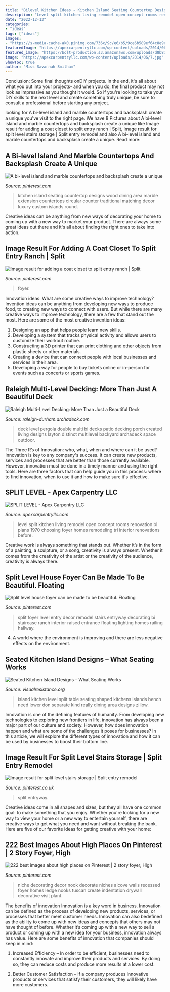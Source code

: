 ```yaml
---
title: "Bilevel Kitchen Ideas ~ Kitchen Island Seating Countertop Designs Wood Dining Area Marble Extension Countertops Circular Counter Traditional Matching Decor Luxury Custom Islands Round"
description: "Level split kitchen living remodel open concept rooms renovation bi plans 1970 choosing foyer homes remodeling tri interior renovations before"
date: "2022-12-13"
categories:
- "ideas"
tags: ["ideas"]
images:
- "https://s-media-cache-ak0.pinimg.com/736x/9c/e6/b5/9ce6b589ef64c8e9e6797674ee7cf70c.jpg"
featuredImage: "https://apexcarpentryllc.com/wp-content/uploads/2014/06/7.jpg"
featured_image: "https://bolt-production.s3.amazonaws.com/uploads/d8b81377f5800d07a1158ecfd603acf6/Wake-Forest-bi-level-deck-with-hot-tub.jpg"
image: "https://apexcarpentryllc.com/wp-content/uploads/2014/06/7.jpg"
ShowToc: true
author: "Miss Savannah Smitham"
---
```



Conclusion: Some final thoughts onDIY projects.
In the end, it's all about what you put into your projects- and when you do, the final product may not look as impressive as you thought it would. So if you're looking to take your DIY skills to the next level and create something truly unique, be sure to consult a professional before starting any project.

	

		
looking for A bi-level island and marble countertops and backsplash create a unique you've visit to the right page. We have 8 Pictures about A bi-level island and marble countertops and backsplash create a unique like Image result for adding a coat closet to split entry ranch | Split, Image result for split level stairs storage | Split entry remodel and also A bi-level island and marble countertops and backsplash create a unique. Read more:
		
    
## A Bi-level Island And Marble Countertops And Backsplash Create A Unique

<img loading=lazy src="https://s-media-cache-ak0.pinimg.com/736x/d0/d7/c4/d0d7c4cf7ec33749c3dd86540e1a2419.jpg" onerror="this.onerror=null;this.src='https://tse2.mm.bing.net/th?id=OIP.YZ4rf4TiuFsrHByR8zmqzwHaFj&amp;pid=15.1';" alt="A bi-level island and marble countertops and backsplash create a unique">

_Source: pinterest.com_

>kitchen island seating countertop designs wood dining area marble extension countertops circular counter traditional matching decor luxury custom islands round. 

	

Creative ideas can be anything from new ways of decorating your home to coming up with a new way to market your product. There are always some great ideas out there and it's all about finding the right ones to take into action.

    
## Image Result For Adding A Coat Closet To Split Entry Ranch | Split

<img loading=lazy src="https://i.pinimg.com/736x/e7/19/13/e71913999e01f97da6f93bf964811bf2.jpg" onerror="this.onerror=null;this.src='https://tse1.mm.bing.net/th?id=OIP.pNPgyFT6NrYRwIEOWHTaiwHaNC&amp;pid=15.1';" alt="Image result for adding a coat closet to split entry ranch | Split">

_Source: pinterest.com_

>foyer. 

	

Innovation ideas: What are some creative ways to improve technology?
Invention ideas can be anything from developing new ways to produce food, to creating new ways to connect with users. But while there are many creative ways to improve technology, there are a few that stand out the most. Here are some of the most creative invention ideas:
1. Designing an app that helps people learn new skills.
2. Developing a system that tracks physical activity and allows users to customize their workout routine.
3. Constructing a 3D printer that can print clothing and other objects from plastic sheets or other materials.
4. Creating a device that can connect people with local businesses and services in their area.
5. Developing a way for people to buy tickets online or in-person for events such as concerts or sports games.

    
## Raleigh Multi-Level Decking: More Than Just A Beautiful Deck

<img loading=lazy src="https://bolt-production.s3.amazonaws.com/uploads/d8b81377f5800d07a1158ecfd603acf6/Wake-Forest-bi-level-deck-with-hot-tub.jpg" onerror="this.onerror=null;this.src='https://tse3.mm.bing.net/th?id=OIP.1XtGB7lTjmh7KyKJAH2AdwHaFj&amp;pid=15.1';" alt="Raleigh Multi-Level Decking: More Than Just a Beautiful Deck">

_Source: raleigh-durham.archadeck.com_

>deck level pergola double multi bi decks patio decking porch created living designs layton distinct multilevel backyard archadeck space outdoor. 

	

The Three R’s of Innovation: who, what, when and where can it be used?
Innovation is key to any company's success. It can create new products, services and processes that are better than those currently available. However, innovation must be done in a timely manner and using the right tools. Here are three factors that can help guide you in this process: where to find innovation, when to use it and how to make sure it's effective.

    
## SPLIT LEVEL - Apex Carpentry LLC

<img loading=lazy src="https://apexcarpentryllc.com/wp-content/uploads/2014/06/7.jpg" onerror="this.onerror=null;this.src='https://tse4.mm.bing.net/th?id=OIP.4JeML6B7it3omtHOxcc9xAHaFj&amp;pid=15.1';" alt="SPLIT LEVEL - Apex Carpentry LLC">

_Source: apexcarpentryllc.com_

>level split kitchen living remodel open concept rooms renovation bi plans 1970 choosing foyer homes remodeling tri interior renovations before. 

	

Creative work is always something that stands out. Whether it’s in the form of a painting, a sculpture, or a song, creativity is always present. Whether it comes from the creativity of the artist or the creativity of the audience, creativity is always there.

    
## Split Level House Foyer Can Be Made To Be Beautiful. Floating

<img loading=lazy src="https://i.pinimg.com/originals/46/bd/4c/46bd4c059125176dcb332f4aa3625944.jpg" onerror="this.onerror=null;this.src='https://tse2.mm.bing.net/th?id=OIP.CBs_rO3z3dkTUPLxRd9hKAHaJ4&amp;pid=15.1';" alt="Split level house foyer can be made to be beautiful. Floating">

_Source: pinterest.com_

>split foyer level entry decor remodel stairs entryway decorating bi staircase ranch interior raised entrance floating lighting homes railing hallway. 

	

4. A world where the environment is improving and there are less negative effects on the environment. 

    
## Seated Kitchen Island Designs – What Seating Works

<img loading=lazy src="http://visualresistance.org/wp-content/uploads/2014/08/multipurpose.jpg" onerror="this.onerror=null;this.src='https://tse1.mm.bing.net/th?id=OIP.-aEQnZ0gxGOkxciiCJcBzQHaFi&amp;pid=15.1';" alt="Seated Kitchen Island Designs – What Seating Works">

_Source: visualresistance.org_

>island kitchen level split table seating shaped kitchens islands bench need lower don separate kind really dining area designs zillow. 

	

Innovation is one of the defining features of humanity. From developing new technologies to exploring new frontiers in life, innovation has always been a major part of our culture and society. However, how does innovation happen and what are some of the challenges it poses for businesses? In this article, we will explore the different types of innovation and how it can be used by businesses to boost their bottom line.

    
## Image Result For Split Level Stairs Storage | Split Entry Remodel

<img loading=lazy src="https://i.pinimg.com/originals/04/a1/83/04a183a12afa03269bd69d8319cd4ca7.jpg" onerror="this.onerror=null;this.src='https://tse1.mm.bing.net/th?id=OIP.5xkTmZ4B-X2m-Tv5ZIEb8gHaNC&amp;pid=15.1';" alt="Image result for split level stairs storage | Split entry remodel">

_Source: pinterest.co.uk_

>split entryway. 

	

Creative ideas come in all shapes and sizes, but they all have one common goal: to make something that you enjoy. Whether you're looking for a new way to view your home or a new way to entertain yourself, there are creative ways to get what you need and want without breaking the bank. Here are five of our favorite ideas for getting creative with your home: 

    
## 222 Best Images About High Places On Pinterest | 2 Story Foyer, High

<img loading=lazy src="https://s-media-cache-ak0.pinimg.com/736x/9c/e6/b5/9ce6b589ef64c8e9e6797674ee7cf70c.jpg" onerror="this.onerror=null;this.src='https://tse4.mm.bing.net/th?id=OIP.WtHc0GEtXTgD5YW1Ak00TAHaJ3&amp;pid=15.1';" alt="222 best images about high places on Pinterest | 2 story foyer, High">

_Source: pinterest.com_

>niche decorating decor nook decorate niches alcove walls recessed foyer homes ledge nooks tuscan create indentation drywall decorative visit plant. 

	

The benefits of innovation
Innovation is a key word in business. Innovation can be defined as the process of developing new products, services, or processes that better meet customer needs. Innovation can also bedefined as the ability to come up with new ideas and concepts that others may not have thought of before. Whether it’s coming up with a new way to sell a product or coming up with a new idea for your business, innovation always has value. Here are some benefits of innovation that companies should keep in mind: 
1) Increased Efficiency – In order to be efficient, businesses need to constantly innovate and improve their products and services. By doing so, they can reduce costs and produce more results at a lower cost. 

2) Better Customer Satisfaction – If a company produces innovative products or services that satisfy their customers, they will likely have more customers.

